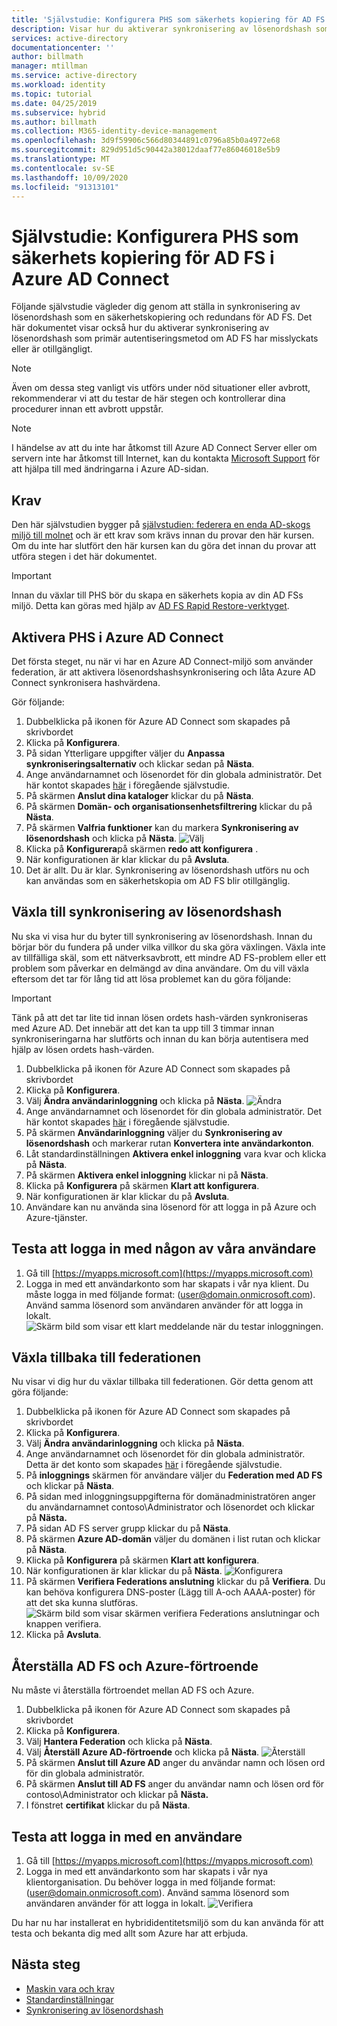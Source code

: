 ```yaml
---
title: 'Självstudie: Konfigurera PHS som säkerhets kopiering för AD FS i Azure AD Connect | Microsoft Docs'
description: Visar hur du aktiverar synkronisering av lösenordshash som en säkerhetskopia och för AD FS.
services: active-directory
documentationcenter: ''
author: billmath
manager: mtillman
ms.service: active-directory
ms.workload: identity
ms.topic: tutorial
ms.date: 04/25/2019
ms.subservice: hybrid
ms.author: billmath
ms.collection: M365-identity-device-management
ms.openlocfilehash: 3d9f59906c566d80344891c0796a85b0a4972e68
ms.sourcegitcommit: 829d951d5c90442a38012daaf77e86046018e5b9
ms.translationtype: MT
ms.contentlocale: sv-SE
ms.lasthandoff: 10/09/2020
ms.locfileid: "91313101"
---
```

# <a name="tutorial--setting-up-phs-as-backup-for-ad-fs-in-azure-ad-connect"></a>Självstudie: Konfigurera PHS som säkerhets kopiering för AD FS i Azure AD Connect

Följande självstudie vägleder dig genom att ställa in synkronisering av lösenordshash som en säkerhetskopiering och redundans för AD FS.  Det här dokumentet visar också hur du aktiverar synkronisering av lösenordshash som primär autentiseringsmetod om AD FS har misslyckats eller är otillgängligt.

>[!NOTE] 
>Även om dessa steg vanligt vis utförs under nöd situationer eller avbrott, rekommenderar vi att du testar de här stegen och kontrollerar dina procedurer innan ett avbrott uppstår.

>[!NOTE]
>I händelse av att du inte har åtkomst till Azure AD Connect Server eller om servern inte har åtkomst till Internet, kan du kontakta [Microsoft Support](https://support.microsoft.com/en-us/contactus/) för att hjälpa till med ändringarna i Azure AD-sidan.

## <a name="prerequisites"></a>Krav
Den här självstudien bygger på [självstudien: federera en enda AD-skogs miljö till molnet](tutorial-federation.md) och är ett krav som krävs innan du provar den här kursen.  Om du inte har slutfört den här kursen kan du göra det innan du provar att utföra stegen i det här dokumentet.

>[!IMPORTANT]
>Innan du växlar till PHS bör du skapa en säkerhets kopia av din AD FSs miljö.  Detta kan göras med hjälp av [AD FS Rapid Restore-verktyget](/windows-server/identity/ad-fs/operations/ad-fs-rapid-restore-tool#how-to-use-the-tool).

## <a name="enable-phs-in-azure-ad-connect"></a>Aktivera PHS i Azure AD Connect
Det första steget, nu när vi har en Azure AD Connect-miljö som använder federation, är att aktivera lösenordshashsynkronisering och låta Azure AD Connect synkronisera hashvärdena.

Gör följande:

1.  Dubbelklicka på ikonen för Azure AD Connect som skapades på skrivbordet
2.  Klicka på **Konfigurera**.
3.  På sidan Ytterligare uppgifter väljer du **Anpassa synkroniseringsalternativ** och klickar sedan på **Nästa**.
4.  Ange användarnamnet och lösenordet för din globala administratör.  Det här kontot skapades [här](tutorial-federation.md#create-a-global-administrator-in-azure-ad) i föregående självstudie.
5.  På skärmen **Anslut dina kataloger** klickar du på **Nästa**.
6.  På skärmen **Domän- och organisationsenhetsfiltrering** klickar du på **Nästa**.
7.  På skärmen **Valfria funktioner** kan du markera **Synkronisering av lösenordshash** och klicka på **Nästa**.
![Välj](media/tutorial-phs-backup/backup1.png)</br>
8.  Klicka på **Konfigurera**på skärmen **redo att konfigurera** .
9.  När konfigurationen är klar klickar du på **Avsluta**.
10. Det är allt.  Du är klar.  Synkronisering av lösenordshash utförs nu och kan användas som en säkerhetskopia om AD FS blir otillgänglig.

## <a name="switch-to-password-hash-synchronization"></a>Växla till synkronisering av lösenordshash
Nu ska vi visa hur du byter till synkronisering av lösenordshash. Innan du börjar bör du fundera på under vilka villkor du ska göra växlingen. Växla inte av tillfälliga skäl, som ett nätverksavbrott, ett mindre AD FS-problem eller ett problem som påverkar en delmängd av dina användare. Om du vill växla eftersom det tar för lång tid att lösa problemet kan du göra följande:

> [!IMPORTANT]
> Tänk på att det tar lite tid innan lösen ordets hash-värden synkroniseras med Azure AD.  Det innebär att det kan ta upp till 3 timmar innan synkroniseringarna har slutförts och innan du kan börja autentisera med hjälp av lösen ordets hash-värden.

1. Dubbelklicka på ikonen för Azure AD Connect som skapades på skrivbordet
2.  Klicka på **Konfigurera**.
3.  Välj **Ändra användarinloggning** och klicka på **Nästa**.
![Ändra](media/tutorial-phs-backup/backup2.png)</br>
4.  Ange användarnamnet och lösenordet för din globala administratör.  Det här kontot skapades [här](tutorial-federation.md#create-a-global-administrator-in-azure-ad) i föregående självstudie.
5.  På skärmen **Användarinloggning** väljer du **Synkronisering av lösenordshash** och markerar rutan **Konvertera inte användarkonton**.  
6.  Låt standardinställningen **Aktivera enkel inloggning** vara kvar och klicka på **Nästa**.
7.  På skärmen **Aktivera enkel inloggning** klickar ni på **Nästa**.
8.  Klicka på **Konfigurera** på skärmen **Klart att konfigurera**.
9.  När konfigurationen är klar klickar du på **Avsluta**.
10. Användare kan nu använda sina lösenord för att logga in på Azure och Azure-tjänster.

## <a name="test-signing-in-with-one-of-our-users"></a>Testa att logga in med någon av våra användare

1. Gå till [https://myapps.microsoft.com](https://myapps.microsoft.com)
2. Logga in med ett användarkonto som har skapats i vår nya klient.  Du måste logga in med följande format: (user@domain.onmicrosoft.com). Använd samma lösenord som användaren använder för att logga in lokalt.</br>
   ![Skärm bild som visar ett klart meddelande när du testar inloggningen. ](media/tutorial-password-hash-sync/verify1.png)</br>

## <a name="switch-back-to-federation"></a>Växla tillbaka till federationen
Nu visar vi dig hur du växlar tillbaka till federationen.  Gör detta genom att göra följande:

1.  Dubbelklicka på ikonen för Azure AD Connect som skapades på skrivbordet
2.  Klicka på **Konfigurera**.
3.  Välj **Ändra användarinloggning** och klicka på **Nästa**.
4.  Ange användarnamnet och lösenordet för din globala administratör.  Detta är det konto som skapades [här](tutorial-federation.md#create-a-global-administrator-in-azure-ad) i föregående självstudie.
5.  På **inloggnings** skärmen för användare väljer du **Federation med AD FS** och klickar på **Nästa**.  
6. På sidan med inloggningsuppgifterna för domänadministratören anger du användarnamnet contoso\Administrator och lösenordet och klickar på **Nästa.**
7. På sidan AD FS server grupp klickar du på **Nästa**.
8. På skärmen **Azure AD-domän** väljer du domänen i list rutan och klickar på **Nästa**.
9. Klicka på **Konfigurera** på skärmen **Klart att konfigurera**.
10. När konfigurationen är klar klickar du på **Nästa**.
![Konfigurera](media/tutorial-phs-backup/backup4.png)</br>
11. På skärmen **Verifiera Federations anslutning** klickar du på **Verifiera**.  Du kan behöva konfigurera DNS-poster (Lägg till A-och AAAA-poster) för att det ska kunna slutföras.
![Skärm bild som visar skärmen verifiera Federations anslutningar och knappen verifiera.](media/tutorial-phs-backup/backup5.png)</br>
12. Klicka på **Avsluta**.

## <a name="reset-the-ad-fs-and-azure-trust"></a>Återställa AD FS och Azure-förtroende
Nu måste vi återställa förtroendet mellan AD FS och Azure.

1.  Dubbelklicka på ikonen för Azure AD Connect som skapades på skrivbordet
2.  Klicka på **Konfigurera**.
3.  Välj **Hantera Federation** och klicka på **Nästa**.
4.  Välj **Återställ Azure AD-förtroende** och klicka på **Nästa**.
![Återställ](media/tutorial-phs-backup/backup6.png)</br>
5.  På skärmen **Anslut till Azure AD** anger du användar namn och lösen ord för din globala administratör.
6.  På skärmen **Anslut till AD FS** anger du användar namn och lösen ord för contoso\Administrator och klickar på **Nästa.**
7.  I fönstret **certifikat** klickar du på **Nästa**.

## <a name="test-signing-in-with-a-user"></a>Testa att logga in med en användare

1.  Gå till [https://myapps.microsoft.com](https://myapps.microsoft.com)
2. Logga in med ett användarkonto som har skapats i vår nya klientorganisation.  Du behöver logga in med följande format: (user@domain.onmicrosoft.com). Använd samma lösenord som användaren använder för att logga in lokalt.
![Verifiera](media/tutorial-password-hash-sync/verify1.png)

Du har nu har installerat en hybrididentitetsmiljö som du kan använda för att testa och bekanta dig med allt som Azure har att erbjuda.

## <a name="next-steps"></a>Nästa steg


- [Maskin vara och krav](how-to-connect-install-prerequisites.md) 
- [Standardinställningar](how-to-connect-install-express.md)
- [Synkronisering av lösenordshash](how-to-connect-password-hash-synchronization.md)